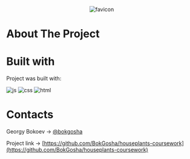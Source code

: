 <div style="text-align: center;">

![favicon](https://github.com/BokGosha/houseplants-coursework/assets/147842599/92a57b0f-95f2-42ad-86ef-86fc6a10c51c)

</div>

# About The Project

# Built with
Project was built with:

![js](https://camo.githubusercontent.com/93b717e3270b18ea0de2d119ff05ebae039374e843c519723db2211d663f8ddb/68747470733a2f2f696d672e736869656c64732e696f2f62616467652f4a6176615363726970742d4545454545453f7374796c653d666f722d7468652d6261646765266c6f676f3d4a617661536372697074266c6f676f436f6c6f723d464630303030)
![css](https://camo.githubusercontent.com/292fa2a26163ee461bc4817ebf288d9fde82ae66ca9b601196dc52dd453bac01/68747470733a2f2f696d672e736869656c64732e696f2f62616467652f435353332d4545454545453f7374796c653d666f722d7468652d6261646765266c6f676f3d63737333266c6f676f436f6c6f723d464630303030)
![html](https://camo.githubusercontent.com/6debe359bdbe1a11ea0179e9c0827aeab63d38e0bae71a7619ab57f0dcdfc877/68747470733a2f2f696d672e736869656c64732e696f2f62616467652f48544d4c352d4545454545453f7374796c653d666f722d7468652d6261646765266c6f676f3d48544d4c35266c6f676f436f6c6f723d464630303030)

# Contacts
Georgy Bokoev -> [@bokgosha](https://vk.com/bokgosha)


Project link -> [https://github.com/BokGosha/houseplants-coursework](https://github.com/BokGosha/houseplants-coursework)
